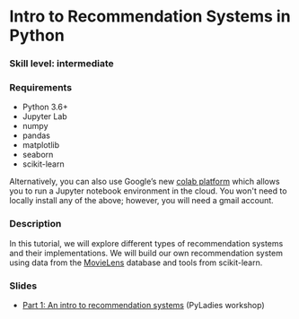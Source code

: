 # Intro to Recommendation Systems in Python

### Skill level: intermediate

### Requirements

- Python 3.6+
- Jupyter Lab
- numpy
- pandas
- matplotlib
- seaborn
- scikit-learn

Alternatively, you can also use Google’s new [colab platform](https://colab.research.google.com) which allows you to run a Jupyter notebook environment in the cloud. You won't need to locally install any of the above; however, you will need a gmail account. 

### Description

In this tutorial, we will explore different types of recommendation systems and their implementations. We will build our own recommendation system using data from the [MovieLens](https://movielens.org/) database and tools from scikit-learn.

### Slides

- [Part 1: An intro to recommendation systems](pyladies-slides.pdf) (PyLadies workshop)


